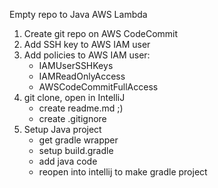 Empty repo to Java AWS Lambda

1. Create git repo on AWS CodeCommit
2. Add SSH key to AWS IAM user
3. Add policies to AWS IAM user:
    * IAMUserSSHKeys
    * IAMReadOnlyAccess
    * AWSCodeCommitFullAccess
4. git clone, open in IntelliJ
    * create readme.md ;)
    * create .gitignore
5. Setup Java project
    * get gradle wrapper
    * setup build.gradle
    * add java code
    * reopen into intellij to make gradle project